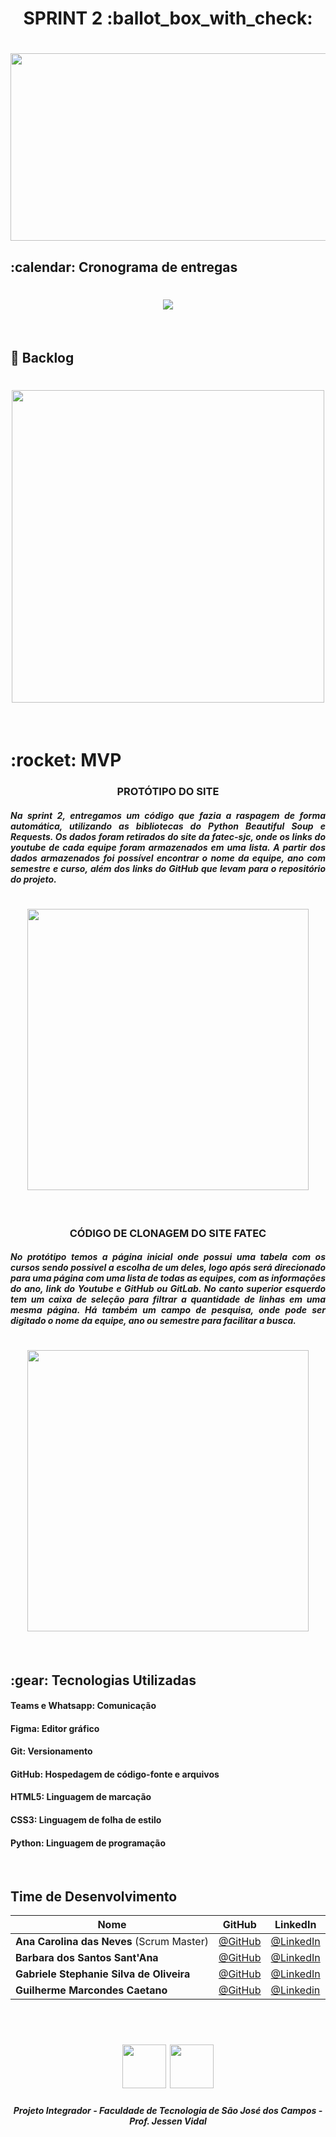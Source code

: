 <h1 align="center"> SPRINT 2  :ballot_box_with_check: </h1>

<h1 align="center"> <img src= "https://github.com/api-equipe-5/Projeto_Integrador/blob/master/Imagens/Logo%203.png" height="300" width="600"> </h1>

<h2> :calendar: Cronograma de entregas </h2>
<h1 align="center"> <img src = "https://github.com/api-equipe-5/Projeto_Integrador/blob/master/Relat%C3%B3rios/Sprint%202/img/cronograma-sprint2.png" /></h1>
<br>

## :pushpin: Backlog
<h1 align="center"> <img src = "https://github.com/api-equipe-5/Projeto_Integrador/blob/master/Relat%C3%B3rios/Sprint%202/img/backlog-sprint2.png" height="500" /></h1>
<br>

<h1> :rocket: MVP </h1>

<h3 align="center"> PROTÓTIPO DO SITE</h3>

<h5 align="justify"> Na sprint 2, entregamos um código que fazia a raspagem de forma automática, utilizando as bibliotecas do Python Beautiful Soup e Requests. Os dados foram retirados do site da fatec-sjc, onde os links do youtube de cada equipe foram armazenados em uma lista. A partir dos dados armazenados foi possível encontrar o nome da equipe, ano com semestre e curso, além dos links do GitHub que levam para o repositório do projeto.</h5>
<h1 align="center"> <img src = "https://github.com/api-equipe-5/Projeto_Integrador/blob/master/Relat%C3%B3rios/Sprint%202/img/prototipo-site_sprint2.gif" height="450"/></h1>
<br>

<h3 align="center"> CÓDIGO DE CLONAGEM DO SITE FATEC</h3>
 
<h5 align="justify"> No protótipo temos a página inicial onde possui uma tabela com os cursos sendo possivel a escolha de um deles, logo após será direcionado para uma página com uma lista de todas as equipes, com as informações do ano, link do Youtube e GitHub ou GitLab. No canto superior esquerdo tem um caixa de seleção para filtrar a quantidade de linhas em uma mesma página. Há também um campo de pesquisa, onde pode ser digitado o nome da equipe, ano ou semestre para facilitar a busca.</h5>

<h1 align="center"> <img src = "https://github.com/api-equipe-5/Projeto_Integrador/blob/master/Relat%C3%B3rios/Sprint%202/img/clonagem_sprint2.gif" height="450"/></h1>
<br>
 
<h2> 	:gear: Tecnologias Utilizadas</h2>

#### Teams e Whatsapp: Comunicação

#### Figma: Editor gráfico

#### Git: Versionamento

#### GitHub: Hospedagem de código-fonte e arquivos

#### HTML5: Linguagem de marcação

#### CSS3: Linguagem de folha de estilo

#### Python: Linguagem de programação

<br>

## Time de Desenvolvimento
|Nome|GitHub|LinkedIn|
| -------- |-------- |-------- |
|**Ana Carolina das Neves** (Scrum Master)|[@GitHub](https://github.com/AnaCarolinaNeves)|[@LinkedIn](https://www.linkedin.com/in/ana-carolina-neves-36aa68207/)|
|**Barbara dos Santos Sant'Ana**|[@GitHub](https://github.com/BaahSSantana)|[@LinkedIn](https://www.linkedin.com/in/barbara-santana/)|
|**Gabriele Stephanie Silva de Oliveira**|[@GitHub](https://github.com/oliveira-gabriele)|[@LinkedIn](https://www.linkedin.com/in/gabriele-oliveira-929317221/)|
|**Guilherme Marcondes Caetano**|[@GitHub](https://github.com/gui-marcondes)|[@Linkedin](https://www.linkedin.com/in/guilhermemarcondescaetano)|
<br>



 <h1 align="center"> <img src = "https://fatecsjc-prd.azurewebsites.net/images/logo/fatecsjc_400x192.png" height="70"  align="auto"> <img src="https://github.com/api-equipe-5/Projeto_Integrador/blob/master/Relat%C3%B3rios/Sprint%202/img/cyb-logo.png" height="70" >
 

 <h5 align="center"> Projeto Integrador - Faculdade de Tecnologia de São José dos Campos - Prof. Jessen Vidal </h5>

